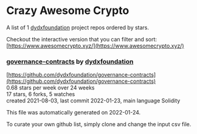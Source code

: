 # Crazy Awesome Crypto
A list of 1 [dydxfoundation](https://github.com/dydxfoundation) project repos ordered by stars.  

Checkout the interactive version that you can filter and sort: 
[https://www.awesomecrypto.xyz/](https://www.awesomecrypto.xyz/)  


### [governance-contracts](https://github.com/dydxfoundation/governance-contracts) by [dydxfoundation](https://github.com/dydxfoundation)  
  
[https://github.com/dydxfoundation/governance-contracts](https://github.com/dydxfoundation/governance-contracts)  
0.68 stars per week over 24 weeks  
17 stars, 6 forks, 5 watches  
created 2021-08-03, last commit 2022-01-23, main language Solidity  


This file was automatically generated on 2022-01-24.  

To curate your own github list, simply clone and change the input csv file.  